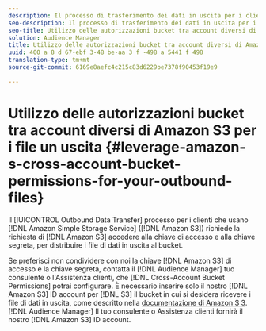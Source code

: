 ```yaml
---
description: Il processo di trasferimento dei dati in uscita per i clienti che usano Amazon Simple Storage Service (Amazon S 3) richiede la richiesta della chiave di accesso e della chiave segreta Amazon S 3 per distribuire i file di dati in uscita al bucket.
seo-description: Il processo di trasferimento dei dati in uscita per i clienti che usano Amazon Simple Storage Service (Amazon S 3) richiede la richiesta della chiave di accesso e della chiave segreta Amazon S 3 per distribuire i file di dati in uscita al bucket.
seo-title: Utilizzo delle autorizzazioni bucket tra account diversi di Amazon S3 per i file un uscita
solution: Audience Manager
title: Utilizzo delle autorizzazioni bucket tra account diversi di Amazon S3 per i file un uscita
uuid: 400 a 8 d 67-ebf 3-48 be-aa 3 f -498 a 5441 f 498
translation-type: tm+mt
source-git-commit: 6169e8aefc4c215c83d6229be7378f90453f19e9

---
```



# Utilizzo delle autorizzazioni bucket tra account diversi di Amazon S3 per i file un uscita {#leverage-amazon-s-cross-account-bucket-permissions-for-your-outbound-files}

Il [!UICONTROL Outbound Data Transfer] processo per i clienti che usano [!DNL Amazon Simple Storage Service] ([!DNL Amazon S3]) richiede la richiesta di [!DNL Amazon S3] accedere alla chiave di accesso e alla chiave segreta, per distribuire i file di dati in uscita al bucket.

Se preferisci non condividere con noi la chiave [!DNL Amazon S3] di accesso e la chiave segreta, contatta il [!DNL Audience Manager] tuo consulente o l&#39;Assistenza clienti, che [!DNL Cross-Account Bucket Permissions] potrai configurare. È necessario inserire solo il nostro [!DNL Amazon S3] ID account per [!DNL S3] il bucket in cui si desidera ricevere i file di dati in uscita, come descritto nella [documentazione di Amazon S 3](https://docs.aws.amazon.com/AmazonS3/latest/dev/example-walkthroughs-managing-access-example2.html). [!DNL Audience Manager] Il tuo consulente o Assistenza clienti fornirà il nostro [!DNL Amazon S3] ID account.